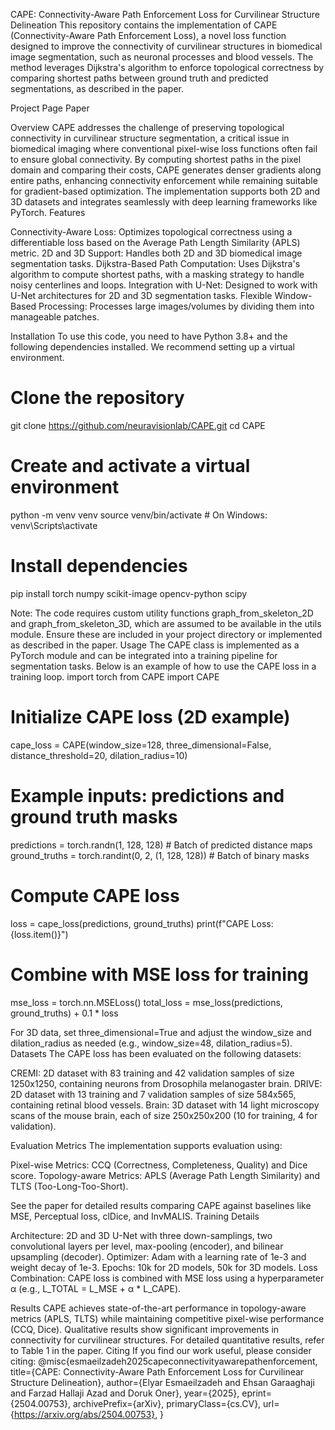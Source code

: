 CAPE: Connectivity-Aware Path Enforcement Loss for Curvilinear Structure Delineation
This repository contains the implementation of CAPE (Connectivity-Aware Path Enforcement Loss), a novel loss function designed to improve the connectivity of curvilinear structures in biomedical image segmentation, such as neuronal processes and blood vessels. The method leverages Dijkstra's algorithm to enforce topological correctness by comparing shortest paths between ground truth and predicted segmentations, as described in the paper.

Project Page
Paper

Overview
CAPE addresses the challenge of preserving topological connectivity in curvilinear structure segmentation, a critical issue in biomedical imaging where conventional pixel-wise loss functions often fail to ensure global connectivity. By computing shortest paths in the pixel domain and comparing their costs, CAPE generates denser gradients along entire paths, enhancing connectivity enforcement while remaining suitable for gradient-based optimization. The implementation supports both 2D and 3D datasets and integrates seamlessly with deep learning frameworks like PyTorch.
Features

Connectivity-Aware Loss: Optimizes topological correctness using a differentiable loss based on the Average Path Length Similarity (APLS) metric.
2D and 3D Support: Handles both 2D and 3D biomedical image segmentation tasks.
Dijkstra-Based Path Computation: Uses Dijkstra's algorithm to compute shortest paths, with a masking strategy to handle noisy centerlines and loops.
Integration with U-Net: Designed to work with U-Net architectures for 2D and 3D segmentation tasks.
Flexible Window-Based Processing: Processes large images/volumes by dividing them into manageable patches.

Installation
To use this code, you need to have Python 3.8+ and the following dependencies installed. We recommend setting up a virtual environment.
# Clone the repository
git clone https://github.com/neuravisionlab/CAPE.git
cd CAPE

# Create and activate a virtual environment
python -m venv venv
source venv/bin/activate  # On Windows: venv\Scripts\activate

# Install dependencies
pip install torch numpy scikit-image opencv-python scipy

Note: The code requires custom utility functions graph_from_skeleton_2D and graph_from_skeleton_3D, which are assumed to be available in the utils module. Ensure these are included in your project directory or implemented as described in the paper.
Usage
The CAPE class is implemented as a PyTorch module and can be integrated into a training pipeline for segmentation tasks. Below is an example of how to use the CAPE loss in a training loop.
import torch
from CAPE import CAPE

# Initialize CAPE loss (2D example)
cape_loss = CAPE(window_size=128, three_dimensional=False, distance_threshold=20, dilation_radius=10)

# Example inputs: predictions and ground truth masks
predictions = torch.randn(1, 128, 128)  # Batch of predicted distance maps
ground_truths = torch.randint(0, 2, (1, 128, 128))  # Batch of binary masks

# Compute CAPE loss
loss = cape_loss(predictions, ground_truths)
print(f"CAPE Loss: {loss.item()}")

# Combine with MSE loss for training
mse_loss = torch.nn.MSELoss()
total_loss = mse_loss(predictions, ground_truths) + 0.1 * loss

For 3D data, set three_dimensional=True and adjust the window_size and dilation_radius as needed (e.g., window_size=48, dilation_radius=5).
Datasets
The CAPE loss has been evaluated on the following datasets:

CREMI: 2D dataset with 83 training and 42 validation samples of size 1250x1250, containing neurons from Drosophila melanogaster brain.
DRIVE: 2D dataset with 13 training and 7 validation samples of size 584x565, containing retinal blood vessels.
Brain: 3D dataset with 14 light microscopy scans of the mouse brain, each of size 250x250x200 (10 for training, 4 for validation).

Evaluation Metrics
The implementation supports evaluation using:

Pixel-wise Metrics: CCQ (Correctness, Completeness, Quality) and Dice score.
Topology-aware Metrics: APLS (Average Path Length Similarity) and TLTS (Too-Long-Too-Short).

See the paper for detailed results comparing CAPE against baselines like MSE, Perceptual loss, clDice, and InvMALIS.
Training Details

Architecture: 2D and 3D U-Net with three down-samplings, two convolutional layers per level, max-pooling (encoder), and bilinear upsampling (decoder).
Optimizer: Adam with a learning rate of 1e-3 and weight decay of 1e-3.
Epochs: 10k for 2D models, 50k for 3D models.
Loss Combination: CAPE loss is combined with MSE loss using a hyperparameter α (e.g., L_TOTAL = L_MSE + α * L_CAPE).

Results
CAPE achieves state-of-the-art performance in topology-aware metrics (APLS, TLTS) while maintaining competitive pixel-wise performance (CCQ, Dice). Qualitative results show significant improvements in connectivity for curvilinear structures.
For detailed quantitative results, refer to Table 1 in the paper.
Citing
If you find our work useful, please consider citing:
@misc{esmaeilzadeh2025capeconnectivityawarepathenforcement,
      title={CAPE: Connectivity-Aware Path Enforcement Loss for Curvilinear Structure Delineation}, 
      author={Elyar Esmaeilzadeh and Ehsan Garaaghaji and Farzad Hallaji Azad and Doruk Oner},
      year={2025},
      eprint={2504.00753},
      archivePrefix={arXiv},
      primaryClass={cs.CV},
      url={https://arxiv.org/abs/2504.00753}, 
}
